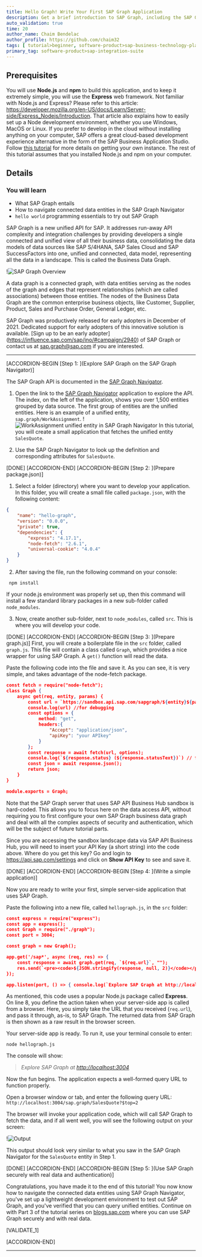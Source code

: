 ```yaml
---
title: Hello Graph! Write Your First SAP Graph Application
description: Get a brief introduction to SAP Graph, including the SAP Graph Navigator and programming basics.
auto_validation: true
time: 20
author_name: Chaim Bendelac
author_profile: https://github.com/chaim32
tags: [ tutorial>beginner, software-product>sap-business-technology-platform]
primary_tag: software-product>sap-integration-suite
---
```

## Prerequisites
 You will use **Node.js** and **npm** to build this application, and to keep it extremely simple, you will use the **Express** web framework. Not familiar with Node.js and Express? Please refer to this article: <https://developer.mozilla.org/en-US/docs/Learn/Server-side/Express_Nodejs/Introduction>. That article also explains how to easily set up a Node development environment, whether you use Windows, MacOS or Linux.
 If you prefer to develop in the cloud without installing anything on your computer, SAP offers a great cloud-based development experience alternative in the form of the SAP Business Application Studio. Follow [this tutorial](appstudio-onboarding) for more details on getting your own instance. The rest of this tutorial assumes that you installed Node.js and npm on your computer.

## Details
### You will learn
  - What SAP Graph entails
  - How to navigate connected data entities in the SAP Graph Navigator
  - `hello world` programming essentials to try out SAP Graph

  SAP Graph is a new unified API for SAP. It addresses run-away API complexity and integration challenges by providing developers a single connected and unified view of all their business data, consolidating the data models of data sources like SAP S/4HANA, SAP Sales Cloud and SAP SuccessFactors into one, unified and connected, data model, representing all the data in a landscape. This is called the Business Data Graph.

  !![SAP Graph Overview](SAP-Graph-overview_sm.png)

  A data graph is a connected graph, with data entities serving as the nodes of the graph and edges that represent relationships (which are called associations) between those entities. The nodes of the Business Data Graph are the common enterprise business objects, like Customer, Supplier, Product, Sales and Purchase Order, General Ledger, etc.

SAP Graph was productively released for early adopters in December of 2021. Dedicated support for early adopters of this innovative solution is available. [Sign up to be an early adopter] (https://influence.sap.com/sap/ino/#campaign/2940) of SAP Graph or contact us at sap.graph@sap.com if you are interested.

---
[ACCORDION-BEGIN [Step 1: ](Explore SAP Graph on the SAP Graph Navigator)]

The SAP Graph API is documented in the [SAP Graph Navigator](https://navigator.graph.sap/entities).

1. Open the link to the [SAP Graph Navigator](https://navigator.graph.sap/entities) application to explore the API.
The index, on the left of the application, shows you over 1,500 entities grouped by data source. The first group of entities are the unified entities. Here is an example of a unified entity, `sap.graph/WorkAssignment`.
!![WorkAssignment unified entity in SAP Graph Navigator](blog1_navigator_sm.png)
In this tutorial, you will create a small application that fetches the unified entity `SalesQuote`.

2. Use the SAP Graph Navigator to look up the definition and corresponding attributes for `SalesQuote`.

[DONE]
[ACCORDION-END]
[ACCORDION-BEGIN [Step 2: ](Prepare package.json)]

1. Select a folder (directory) where you want to develop your application. In this folder, you will create a small file called `package.json`, with the following content:
```JSON
{
    "name": "hello-graph",
    "version": "0.0.0",
    "private": true,
    "dependencies": {
        "express": "4.17.1",
        "node-fetch": "2.6.1",
        "universal-cookie": "4.0.4"
    }
}
```
2. After saving the file, run the following command on your console:
```Shell / Bash
 npm install
```
If your node.js environment was properly set up, then this command will install a few standard library packages in a new sub-folder called `node_modules`.

3. Now, create another sub-folder, next to `node_modules`, called `src`. This is where you will develop your code.

[DONE]
[ACCORDION-END]
[ACCORDION-BEGIN [Step 3: ](Prepare graph.js)]
First, you will create a boilerplate file in the `src` folder, called `graph.js`. This file will contain a class called `Graph`, which provides a nice wrapper for using SAP Graph. A `get()` function will read the data.

Paste the following code into the file and save it. As you can see, it is very simple, and takes advantage of the node-fetch package.

```JSON
const fetch = require("node-fetch");
class Graph {
    async get(req, entity, params) {
        const url = `https://sandbox.api.sap.com/sapgraph/${entity}${params ? `?${params}` : ""}`;
        console.log(url) //for debugging
        const options = {
            method: "get",
            headers:{
                "Accept": "application/json",
                "apiKey": "your APIkey"
            }
        };
        const response = await fetch(url, options);
        console.log(`${response.status} (${response.statusText})`) // for debugging
        const json = await response.json();
        return json;
    }
}

module.exports = Graph;
```
Note that the SAP Graph server that uses SAP API Business Hub sandbox is hard-coded. This allows you to focus here on the data access API, without requiring you to first configure your own SAP Graph business data graph and deal with all the complex aspects of security and authentication, which will be the subject of future tutorial parts.

Since you are accessing the sandbox landscape data via SAP API Business Hub, you will need to insert your API Key (a short string) into the code above. Where do you get this key? Go and login to <https://api.sap.com/settings> and click on **Show API Key** to see and save it.

[DONE]
[ACCORDION-END]
[ACCORDION-BEGIN [Step 4: ](Write a simple application)]

Now you are ready to write your first, simple server-side application that uses SAP Graph.

Paste the following into a new file, called `hellograph.js`, in the `src` folder:

```JSON
const express = require("express");
const app = express();
const Graph = require("./graph");
const port = 3004;

const graph = new Graph();

app.get('/sap*', async (req, res) => {
    const response = await graph.get(req, `${req.url}`, "");
    res.send(`<pre><code>${JSON.stringify(response, null, 2)}</code></pre>`);
});

app.listen(port, () => { console.log(`Explore SAP Graph at http://localhost:${port}`) });
```
As mentioned, this code uses a popular Node.js package called **Express**. On line 8, you define the action taken when your server-side app is called from a browser. Here, you simply take the URL that you received (`req.url`), and pass it through, as-is, to SAP Graph. The returned data from SAP Graph is then shown as a raw result in the browser screen.

Your server-side app is ready. To run it, use your terminal console to enter:

```Shell / Bash
node hellograph.js
```
The console will show:
> _Explore SAP Graph at <http://localhost:3004>_

Now the fun begins. The application expects a well-formed query URL to function properly.

Open a browser window or tab, and enter the following query URL:
`http://localhost:3004/sap.graph/SalesQuote?$top=2`

The browser will invoke your application code, which will call SAP Graph to fetch the data, and if all went well, you will see the following output on your screen:

!![Output](blog2_output_sm.png)

This output should look very similar to what you saw in the SAP Graph Navigator for the `SalesQuote` entity in Step 1.

[DONE]
[ACCORDION-END]
[ACCORDION-BEGIN [Step 5: ](Use SAP Graph securely with real data and authentication)]

Congratulations, you have made it to the end of this tutorial! You now know how to navigate the connected data entities using SAP Graph Navigator, you've set up a lightweight development environment to test out SAP Graph, and you've verified that you can query unified entities. Continue on with Part 3 of the tutorial series on [blogs.sap.com](https://blogs.sap.com/2021/06/25/part-3-use-sap-graph-securely-with-real-data-authentication/) where you can use SAP Graph securely and with real data.

[VALIDATE_1]

[ACCORDION-END]

---
